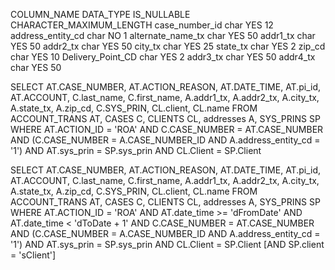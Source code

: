 COLUMN_NAME	DATA_TYPE	IS_NULLABLE	CHARACTER_MAXIMUM_LENGTH
case_number_id	char	YES	12
address_entity_cd	char	NO	1
alternate_name_tx	char	YES	50
addr1_tx	char	YES	50
addr2_tx	char	YES	50
city_tx	char	YES	25
state_tx	char	YES	2
zip_cd	char	YES	10
Delivery_Point_CD	char	YES	2
addr3_tx	char	YES	50
addr4_tx	char	YES	50






SELECT AT.CASE_NUMBER, AT.ACTION_REASON,
       AT.DATE_TIME, AT.pi_id, AT.ACCOUNT, C.last_name, C.first_name,
       A.addr1_tx, A.addr2_tx, A.city_tx, A.state_tx, A.zip_cd,
       C.SYS_PRIN, CL.client, CL.name
FROM   ACCOUNT_TRANS AT, CASES C, CLIENTS CL, addresses A, SYS_PRINS SP 
WHERE  AT.ACTION_ID = 'ROA'
  AND  C.CASE_NUMBER = AT.CASE_NUMBER 
  AND  (C.CASE_NUMBER = A.CASE_NUMBER_ID AND A.address_entity_cd = '1')
  AND  AT.sys_prin = SP.sys_prin 
  AND  CL.Client = SP.Client


  SELECT AT.CASE_NUMBER, AT.ACTION_REASON,
       AT.DATE_TIME, AT.pi_id, AT.ACCOUNT, C.last_name, C.first_name,
       A.addr1_tx, A.addr2_tx, A.city_tx, A.state_tx, A.zip_cd,
       C.SYS_PRIN, CL.client, CL.name
FROM   ACCOUNT_TRANS AT, CASES C, CLIENTS CL, addresses A, SYS_PRINS SP 
WHERE  AT.ACTION_ID = 'ROA'
  AND  AT.date_time >= 'dFromDate'
  AND  AT.date_time < 'dToDate + 1'
  AND  C.CASE_NUMBER = AT.CASE_NUMBER 
  AND  (C.CASE_NUMBER = A.CASE_NUMBER_ID AND A.address_entity_cd = '1')
  AND  AT.sys_prin = SP.sys_prin 
  AND  CL.Client = SP.Client
  [AND SP.client = 'sClient']  

